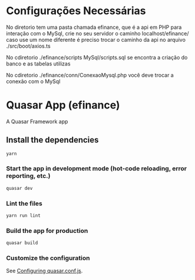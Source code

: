 # Configurações Necessárias
No diretorio tem uma pasta chamada efinance, que é a api em PHP para interação com o MySql, crie no seu servidor o caminho localhost/efinance/ caso use um nome diferente é preciso trocar o caminho da api no arquivo ./src/boot/axios.ts

No cdiretorio ./efinance/scripts MySql/scripts.sql se encontra a criação do banco e as tabelas utilizas

No cdiretorio ./efinance/conn/ConexaoMysql.php você deve trocar a conexão com o MySql

# Quasar App (efinance)

A Quasar Framework app

## Install the dependencies
```bash
yarn
```

### Start the app in development mode (hot-code reloading, error reporting, etc.)
```bash
quasar dev
```

### Lint the files
```bash
yarn run lint
```

### Build the app for production
```bash
quasar build
```

### Customize the configuration
See [Configuring quasar.conf.js](https://quasar.dev/quasar-cli/quasar-conf-js).
